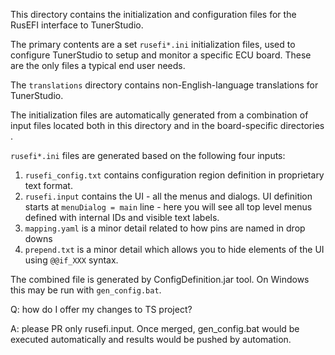 This directory contains the initialization and configuration files for the
RusEFI interface to TunerStudio.

The primary contents are a set ```rusefi*.ini``` initialization files, used to
configure TunerStudio to setup and monitor a specific ECU board.  These are
the only files a typical end user needs.

The ```translations``` directory contains non-English-language translations
for TunerStudio.

The initialization files are automatically generated from a combination
of input files located both in this directory and in the board-specific
directories .

```rusefi*.ini``` files are generated based on the following four inputs:
1) ```rusefi_config.txt``` contains configuration region definition in proprietary text format.
2) ```rusefi.input``` contains the UI - all the menus and dialogs. UI definition starts at ```menuDialog = main```
line - here you will see all top level menus defined with internal IDs and visible text labels.
3) ```mapping.yaml``` is a minor detail related to how pins are named in drop downs
4) ```prepend.txt``` is a minor detail which allows you to hide elements of the UI using ```@@if_XXX``` syntax.


The combined file is generated by ConfigDefinition.jar tool.
On Windows this may be run with ```gen_config.bat```.


Q: how do I offer my changes to TS project?

A: please PR only rusefi.input. Once merged, gen_config.bat would be executed automatically and results would be pushed by automation.
